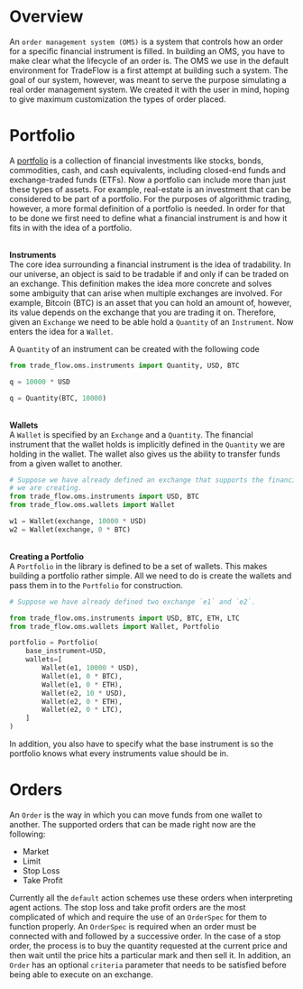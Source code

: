 # Overview

An `order management system (OMS)` is a system that controls how an order for a
specific financial instrument is filled. In building an OMS, you have to make clear
what the lifecycle of an order is. The OMS we use in the default environment for
TradeFlow is a first attempt at building such a system. The goal of our system,
however, was meant to serve the purpose simulating a real order management system.
We created it with the user in mind, hoping to give maximum customization the types
of order placed.

# Portfolio

A [portfolio](https://www.investopedia.com/terms/p/portfolio.asp) is a collection of financial investments like stocks, bonds, commodities, cash, and cash equivalents, including closed-end funds and exchange-traded funds (ETFs). Now a portfolio can include more than just these types of assets. For example, real-estate is an investment that can be considered to be part of a portfolio. For the purposes of algorithmic trading, however, a more formal definition of a portfolio is needed. In order for that to be done we first need to define what a financial instrument is and how it fits in with the idea of a portfolio.

<br> **Instruments** <br>
The core idea surrounding a financial instrument is the idea of tradability. In our universe, an object is said to be tradable if and only if can be traded on an exchange. This definition makes the idea more concrete and solves some ambiguity that can arise when multiple exchanges are involved. For example, Bitcoin (BTC) is an asset that you can hold an amount of, however, its value depends on the exchange that you are trading it on. Therefore, given an `Exchange` we need to be able hold a `Quantity` of an `Instrument`. Now enters the idea for a `Wallet`.

A `Quantity` of an instrument can be created with the following code

```python
from trade_flow.oms.instruments import Quantity, USD, BTC

q = 10000 * USD

q = Quantity(BTC, 10000)
```

<br> **Wallets** <br>
A `Wallet` is specified by an `Exchange` and a `Quantity`. The financial instrument that the wallet holds is implicitly defined in the `Quantity` we are holding in the wallet. The wallet also gives us the ability to transfer funds from a given wallet to another.

```python
# Suppose we have already defined an exchange that supports the financial instrument
# we are creating.
from trade_flow.oms.instruments import USD, BTC
from trade_flow.oms.wallets import Wallet

w1 = Wallet(exchange, 10000 * USD)
w2 = Wallet(exchange, 0 * BTC)
```

<br> **Creating a Portfolio** <br>
A `Portfolio` in the library is defined to be a set of wallets. This makes building a portfolio rather simple. All we need to do is create the wallets and pass them in to the `Portfolio` for construction.

```python
# Suppose we have already defined two exchange `e1` and `e2`.

from trade_flow.oms.instruments import USD, BTC, ETH, LTC
from trade_flow.oms.wallets import Wallet, Portfolio

portfolio = Portfolio(
    base_instrument=USD,
    wallets=[
        Wallet(e1, 10000 * USD),
        Wallet(e1, 0 * BTC),
        Wallet(e1, 0 * ETH),
        Wallet(e2, 10 * USD),
        Wallet(e2, 0 * ETH),
        Wallet(e2, 0 * LTC),
    ]
)

```

In addition, you also have to specify what the base instrument is so the portfolio knows what every instruments value should be in.

# Orders

An `Order` is the way in which you can move funds from one wallet to another. The supported orders that can be made right now are the following:

- Market
- Limit
- Stop Loss
- Take Profit

Currently all the `default` action schemes use these orders when interpreting agent actions. The stop loss and take profit orders are the most complicated of which and require the use of an `OrderSpec` for them to function properly. An `OrderSpec` is required when an order must be connected with and followed by a successive order. In the case of a stop order, the process is to buy the quantity requested at the current price and then wait until the price hits a particular mark and then sell it. In addition, an `Order` has an optional `criteria` parameter that needs to be satisfied before being able to execute on an exchange.

